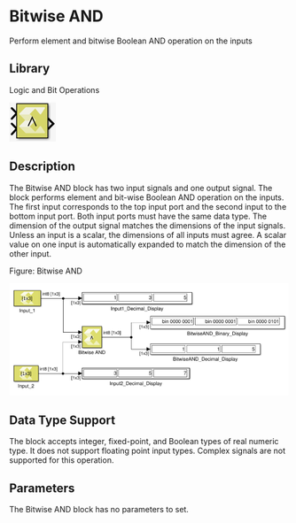 # Bitwise AND

Perform element and bitwise Boolean AND operation on the inputs

## Library

Logic and Bit Operations

![](./Images/bjz1532106955921.png)

## Description

The Bitwise AND block has two input signals and one output signal. The
block performs element and bit-wise Boolean AND operation on the inputs.
The first input corresponds to the top input port and the second input
to the bottom input port. Both input ports must have the same data type.
The dimension of the output signal matches the dimensions of the input
signals. Unless an input is a scalar, the dimensions of all inputs must
agree. A scalar value on one input is automatically expanded to match
the dimension of the other input.

Figure: Bitwise AND

![](./Images/zpc1532106555844.png)

## Data Type Support

The block accepts integer, fixed-point, and Boolean types of real
numeric type. It does not support floating point input types. Complex
signals are not supported for this operation.

## Parameters

The Bitwise AND block has no parameters to set.
